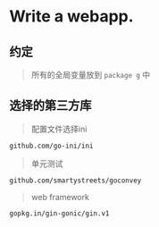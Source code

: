# Write a webapp.

## 约定

> 所有的全局变量放到 `package g` 中


## 选择的第三方库

> 配置文件选择ini

`github.com/go-ini/ini`

> 单元测试

`github.com/smartystreets/goconvey`

> web framework

`gopkg.in/gin-gonic/gin.v1`